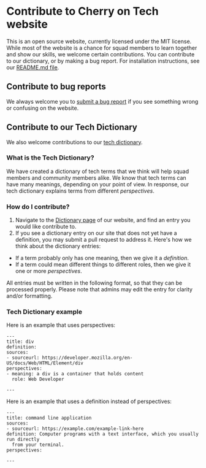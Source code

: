 # Contribute to Cherry on Tech website

This is an open source website, currently licensed under the MIT license. While most of the website is a chance for squad members to learn together and show our skills, we welcome certain contributions. You can contribute to our dictionary, or by making a bug report. For installation instructions, see our [README.md file](README.md).

## Contribute to bug reports

We always welcome you to [submit a bug report](https://github.com/cherryontech/website/issues/new?assignees=&labels=bug&template=bug_report.md&title=) if you see something wrong or confusing on the website.

## Contribute to our Tech Dictionary

We also welcome contributions to our [tech dictionary](https://cherryon.tech/dictionary).

### What is the Tech Dictionary?

We have created a dictionary of tech terms that we think will help squad members and community members alike. We know that tech terms can have many meanings, depending on your point of view. In response, our tech dictionary explains terms from different _perspectives_.

### How do I contribute?

1. Navigate to the [Dictionary page](https://cherryon.tech/dictionary/) of our website, and find an entry you would like contribute to.
1. If you see a dictionary entry on our site that does not yet have a definition, you may submit a pull request to address it. Here's how we think about the dictionary entries:

- If a term probably only has one meaning, then we give it a _definition_.
- If a term could mean different things to different roles, then we give it one or more _perspectives_.

All entries must be written in the following format, so that they can be processed properly. Please note that admins may edit the entry for clarity and/or formatting.

### Tech Dictionary example

Here is an example that uses perspectives:

```
---
title: div
definition:
sources:
- sourceurl: https://developer.mozilla.org/en-US/docs/Web/HTML/Element/div
perspectives:
- meaning: a div is a container that holds content
  role: Web Developer

---
```

Here is an example that uses a definition instead of perspectives:

```
---
title: command line application
sources:
- sourceurl: https://example.com/example-link-here
definition: Computer programs with a text interface, which you usually run directly
  from your terminal.
perspectives:

---
```

